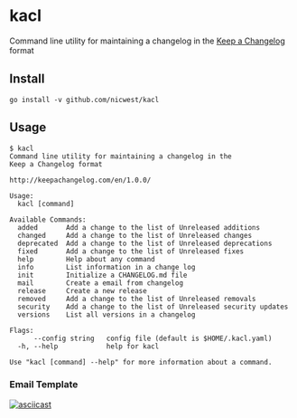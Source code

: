 # kacl

Command line utility for maintaining a changelog in the [Keep a
Changelog](http://keepachangelog.com/en/1.0.0/) format

## Install

```
go install -v github.com/nicwest/kacl
```

## Usage

```
$ kacl
Command line utility for maintaining a changelog in the
Keep a Changelog format

http://keepachangelog.com/en/1.0.0/

Usage:
  kacl [command]

Available Commands:
  added       Add a change to the list of Unreleased additions
  changed     Add a change to the list of Unreleased changes
  deprecated  Add a change to the list of Unreleased deprecations
  fixed       Add a change to the list of Unreleased fixes
  help        Help about any command
  info        List information in a change log
  init        Initialize a CHANGELOG.md file
  mail        Create a email from changelog
  release     Create a new release
  removed     Add a change to the list of Unreleased removals
  security    Add a change to the list of Unreleased security updates
  versions    List all versions in a changelog

Flags:
      --config string   config file (default is $HOME/.kacl.yaml)
  -h, --help            help for kacl

Use "kacl [command] --help" for more information about a command.
```

### Email Template

[![asciicast](https://asciinema.org/a/189125.png)](https://asciinema.org/a/189125)
